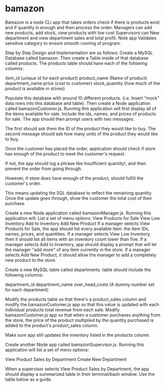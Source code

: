 # bamazon
Bamazon is a node CLi app that takes orders check if there is products exist and if quantity is enough and then process the order.
Managers can add new products, add stock, view products with low cost
Supervisors can New department and view department sales and total profit.
Note app Validates sensitive category to ensure smooth running of program.

Step by Step Design and Implementation are as follows:
Create a MySQL Database called bamazon.
Then create a Table inside of that database called products.
The products table should have each of the following columns:

item_id (unique id for each product)
product_name (Name of product)
department_name
price (cost to customer)
stock_quantity (how much of the product is available in stores)

Populate this database with around 10 different products. (i.e. Insert "mock" data rows into this database and table).
Then create a Node application called bamazonCustomer.js. Running this application will first display all of the items available for sale. Include the ids, names, and prices of products for sale.
The app should then prompt users with two messages.

The first should ask them the ID of the product they would like to buy.
The second message should ask how many units of the product they would like to buy.

Once the customer has placed the order, application should check if store has enough of the product to meet the customer's request.

If not, the app should log a phrase like Insufficient quantity!, and then prevent the order from going through.

However, if store does have enough of the product, should fulfill the customer's order.

This means updating the SQL database to reflect the remaining quantity.
Once the update goes through, show the customer the total cost of their purchase.

Create a new Node application called bamazonManager.js. Running this application will:
List a set of menu options:
View Products for Sale
View Low Inventory
Add to Inventory
Add New Product
If a manager selects View Products for Sale, the app should list every available item: the item IDs, names, prices, and quantities.
If a manager selects View Low Inventory, then it should list all items with an inventory count lower than five.
If a manager selects Add to Inventory, app should display a prompt that will let the manager "add more" of any item currently in the store.
If a manager selects Add New Product, it should allow the manager to add a completely new product to the store.

Create a new MySQL table called departments. table should include the following columns:

department_id
department_name
over_head_costs (A dummy number set for each department)

Modify the products table so that there's a product_sales column and modify the bamazonCustomer.js app so that this value is updated with each individual products total revenue from each sale.
Modify bamazonCustomer.js app so that when a customer purchases anything from the store, the price of the product multiplied by the quantity purchased is added to the product's product_sales column.

Make sure app still updates the inventory listed in the products column.

Create another Node app called bamazonSupervisor.js. Running this application will list a set of menu options:

View Product Sales by Department
Create New Department

When a supervisor selects View Product Sales by Department, the app should display a summarized table in their terminal/bash window. Use the table below as a guide.